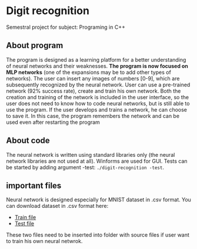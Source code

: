 # Digit recognition
Semestral project for subject: Programing in C++

## About program
The program is designed as a learning platform for a better understanding of neural networks and their weaknesses. 
**The program is now focused on MLP networks** (one of the expansions may be to add other types of networks). The user can insert any images of numbers [0-9], which are subsequently recognized by the neural network. User can use a pre-trained network (92% success rate), create and train his own network. Both the creation and training of the network is included in the user interface, so the user does not need to know how to code neural networks, but is still able to use the program. If the user develops and trains a network, he can choose to save it. In this case, the program remembers the network and can be used even after restarting the program

## About code
The neural network is written using standard libraries only (the neural network libraries are not used at all). Winforms are used for GUI. Tests can be started by adding argument -test: `./digit-recognition -test`.

## important files
Neural network is designed especially for MNIST dataset in .csv format. You can download dataset in .csv format here:
- [Train file](https://drive.google.com/file/d/156TQ-3QJC6vaDW-GeF6V6TKsuOJtKumA/view?usp=share_link)
- [Test file](https://drive.google.com/file/d/1I67mUbpdDnrOYxavNFyRgkU9uRtppQmb/view?usp=share_link)

These two files need to be inserted into folder with source files if user want to train his own neural netwrok.
